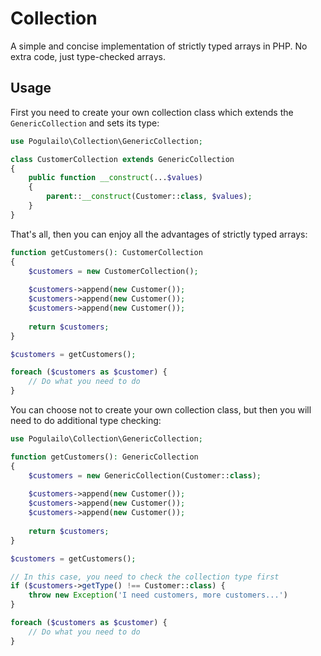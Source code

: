 # Collection
A simple and concise implementation of strictly typed arrays in PHP. No extra code, just type-checked arrays.

## Usage
First you need to create your own collection class which extends the `GenericCollection` and sets its type:
```php
use Pogulailo\Collection\GenericCollection;

class CustomerCollection extends GenericCollection
{
    public function __construct(...$values)
    {
        parent::__construct(Customer::class, $values);
    }
}
```

That's all, then you can enjoy all the advantages of strictly typed arrays:
```php
function getCustomers(): CustomerCollection
{
    $customers = new CustomerCollection();
    
    $customers->append(new Customer());
    $customers->append(new Customer());
    $customers->append(new Customer());
    
    return $customers;
}

$customers = getCustomers();

foreach ($customers as $customer) {
    // Do what you need to do
}
```

You can choose not to create your own collection class, but then you will need to do additional type checking:
```php
use Pogulailo\Collection\GenericCollection;

function getCustomers(): GenericCollection
{
    $customers = new GenericCollection(Customer::class);
    
    $customers->append(new Customer());
    $customers->append(new Customer());
    $customers->append(new Customer());
    
    return $customers;
}

$customers = getCustomers();

// In this case, you need to check the collection type first
if ($customers->getType() !== Customer::class) {
    throw new Exception('I need customers, more customers...')
}

foreach ($customers as $customer) {
    // Do what you need to do
}
```